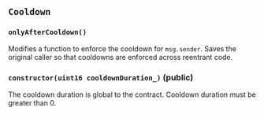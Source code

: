 ## `Cooldown`





### `onlyAfterCooldown()`

Modifies a function to enforce the cooldown for `msg.sender`.
Saves the original caller so that cooldowns are enforced across
reentrant code.




### `constructor(uint16 cooldownDuration_)` (public)

The cooldown duration is global to the contract.
Cooldown duration must be greater than 0.





